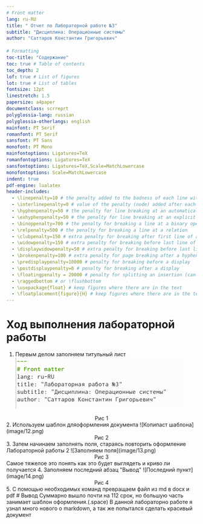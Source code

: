 ```yaml
---
# Front matter
lang: ru-RU
title: " Отчет по Лабораторной работе №3"
subtitle: "Дисциплина: Операционные системы"
author: "Саттаров Константин Григорьевич"

# Formatting
toc-title: "Содержание"
toc: true # Table of contents
toc_depth: 2
lof: true # List of figures
lot: true # List of tables
fontsize: 12pt
linestretch: 1.5
papersize: a4paper
documentclass: scrreprt
polyglossia-lang: russian
polyglossia-otherlangs: english
mainfont: PT Serif
romanfont: PT Serif
sansfont: PT Sans
monofont: PT Mono
mainfontoptions: Ligatures=TeX
romanfontoptions: Ligatures=TeX
sansfontoptions: Ligatures=TeX,Scale=MatchLowercase
monofontoptions: Scale=MatchLowercase
indent: true
pdf-engine: lualatex
header-includes:
  - \linepenalty=10 # the penalty added to the badness of each line within a paragraph (no associated penalty node) Increasing the value makes tex try to have fewer lines in the paragraph.
  - \interlinepenalty=0 # value of the penalty (node) added after each line of a paragraph.
  - \hyphenpenalty=50 # the penalty for line breaking at an automatically inserted hyphen
  - \exhyphenpenalty=50 # the penalty for line breaking at an explicit hyphen
  - \binoppenalty=700 # the penalty for breaking a line at a binary operator
  - \relpenalty=500 # the penalty for breaking a line at a relation
  - \clubpenalty=150 # extra penalty for breaking after first line of a paragraph
  - \widowpenalty=150 # extra penalty for breaking before last line of a paragraph
  - \displaywidowpenalty=50 # extra penalty for breaking before last line before a display math
  - \brokenpenalty=100 # extra penalty for page breaking after a hyphenated line
  - \predisplaypenalty=10000 # penalty for breaking before a display
  - \postdisplaypenalty=0 # penalty for breaking after a display
  - \floatingpenalty = 20000 # penalty for splitting an insertion (can only be split footnote in standard LaTeX)
  - \raggedbottom # or \flushbottom
  - \usepackage{float} # keep figures where there are in the text
  - \floatplacement{figure}{H} # keep figures where there are in the text
---
```


# Ход выполнения лабораторной работы

1. Первым делом заполняем титульный лист
![Создание титульника](image/11.png)
<center>Рис 1</center>
2. Используем шаблон дляоформления документа
![Копипаст шаблона](image/12.png)
<center>Рис 2</center>
3. Затем начинаем заполнять поля, стараясь повторить оформление Лабораторной работы 2
![Заполняем поля](image/13.png)
<center>Рис 3</center>
Самое тяжелое это понять как это будет выглядеть и криво ли получается
4. Заполняем последний абзац "Вывод"
![Последний пункт](image/14.png)
<center>Рис 4</center>
5. С помощью необходимых команд превращаем файл из md в docx и pdf
# Вывод
Суммарно вышло почти на 112 срок, но большую часть занимает шаблон оформления.(.space)
В данной лабораторно работе я узнал много нового о markdown, а так же попытался сделать красивый документ
